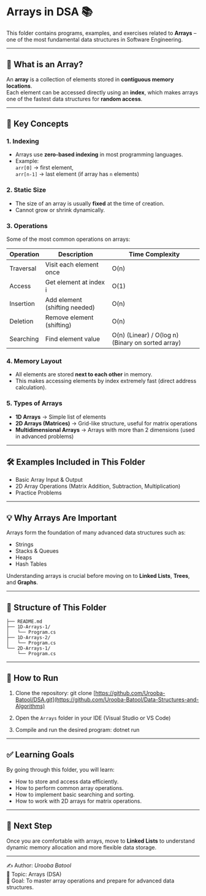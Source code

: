# Arrays in DSA 📚

This folder contains programs, examples, and exercises related to **Arrays** – one of the most fundamental data structures in Software Engineering.

---

## 📖 What is an Array?
An **array** is a collection of elements stored in **contiguous memory locations**.  
Each element can be accessed directly using an **index**, which makes arrays one of the fastest data structures for **random access**.

---

## 🧠 Key Concepts

### 1. Indexing
- Arrays use **zero-based indexing** in most programming languages.
- Example:  
  `arr[0]` → first element,  
  `arr[n-1]` → last element (if array has `n` elements)

### 2. Static Size
- The size of an array is usually **fixed** at the time of creation.
- Cannot grow or shrink dynamically.

### 3. Operations
Some of the most common operations on arrays:

| Operation   | Description                  | Time Complexity |
|------------|-----------------------------|----------------|
| Traversal  | Visit each element once      | O(n) |
| Access     | Get element at index i       | O(1) |
| Insertion  | Add element (shifting needed)| O(n) |
| Deletion   | Remove element (shifting)    | O(n) |
| Searching  | Find element value           | O(n) (Linear) / O(log n) (Binary on sorted array) |

### 4. Memory Layout
- All elements are stored **next to each other** in memory.
- This makes accessing elements by index extremely fast (direct address calculation).

### 5. Types of Arrays
- **1D Arrays** → Simple list of elements  
- **2D Arrays (Matrices)** → Grid-like structure, useful for matrix operations  
- **Multidimensional Arrays** → Arrays with more than 2 dimensions (used in advanced problems)

---

## 🛠 Examples Included in This Folder
- Basic Array Input & Output
- 2D Array Operations (Matrix Addition, Subtraction, Multiplication)
- Practice Problems 

---

## 💡 Why Arrays Are Important
Arrays form the foundation of many advanced data structures such as:
- Strings
- Stacks & Queues
- Heaps
- Hash Tables

Understanding arrays is crucial before moving on to **Linked Lists**, **Trees**, and **Graphs**.

---

## 📂 Structure of This Folder
```Array-DSA/
├── README.md
├── 1D-Arrays-1/
│   └── Program.cs
├── 1D-Arrays-2/
│   └── Program.cs
└── 2D-Arrays-1/
    └── Program.cs
```
---

## 🚀 How to Run
1. Clone the repository:
   git clone [https://github.com/Urooba-Batool/DSA.git](https://github.com/Urooba-Batool/Data-Structures-and-Algorithms)

2. Open the `Arrays` folder in your IDE (Visual Studio or VS Code)

3. Compile and run the desired program:
   dotnet run

---

## ✅ Learning Goals
By going through this folder, you will learn:
- How to store and access data efficiently.
- How to perform common array operations.
- How to implement basic searching and sorting.
- How to work with 2D arrays for matrix operations.

---

## 📌 Next Step
Once you are comfortable with arrays, move to **Linked Lists** to understand dynamic memory allocation and more flexible data storage.

---

✍ Author: *Urooba Batool*  
📅 Topic: Arrays (DSA)  
🎯 Goal: To master array operations and prepare for advanced data structures.
